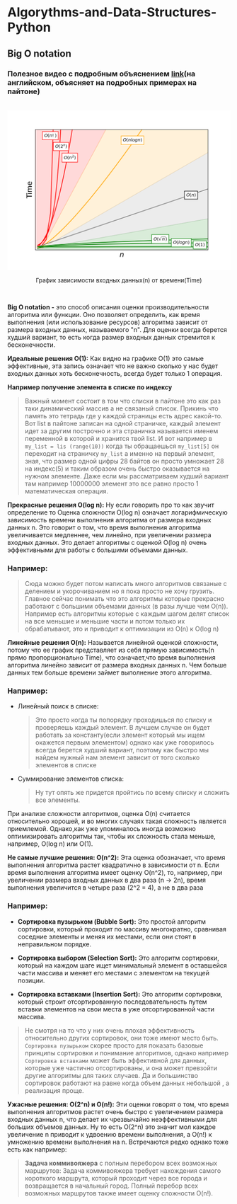# Algorythms-and-Data-Structures-Python

## Big O notation
### Полезное видео с подробным объяснением [link](https://www.youtube.com/watch?v=D6xkbGLQesk&ab_channel=CSDojo)(на английском, объясняет на подробных примерах на пайтоне)


<br>

<div style="text-align: center;">
  <img src="assets/pictures/Big_O_notation.png" alt="Big O notation" />
  <p style="font-size:13px">График зависимости входных данных(n) от времени(Time)</p>
</div>

<br>

**Big O notation -** это способ описания оценки производительности алгоритма или функции. Оно позволяет определить, как время выполнения (или использование ресурсов) алгоритма зависит от размера входных данных, называемого "n". Для оценки всегда берется худший вариант, то есть когда размер входных данных стремится к бесконечности.

**Идеальные решения O(1):** Как видно на графике O(1) это самые эффективные, эта запись означает что не важно сколько у нас будет входных данных хоть бесконечность, всегда будет только 1 операция. <br>

**Например получение элемента в списке по индексу** <br>

>Важный момент состоит в том что списки в пайтоне это как раз таки  динамический массив а не связаный список. Прикинь что память это тетрадь где у каждой страницы есть адрес какой-то. Вот list в пайтоне записан на одной страничке, каждый элемент идет за другим построчно и эта страничка называется именем переменной в которой и хранится твой list. И вот например в `my_list = lis (range(10))` когда ты обращаешься `my_list[5]` он переходит на страничку `my_list` а именно на первый элемент, зная, что размер одной цифры 28 байтов он просто умножает 28 на индекс(5) и таким образом очень быстро оказывается на нужном элементе. Даже если мы рассматриваем худший вариант там например 10000000 элемент это все равно просто 1 математическая операция.

**Прекрасные решения O(log n):** Ну если говорить про то как звучит определение то Оценка сложности O(log n) означает логарифмическую зависимость времени выполнения алгоритма от размера входных данных n. Это говорит о том, что время выполнения алгоритма увеличивается медленнее, чем линейно, при увеличении размера входных данных. Это делает алгоритмы с оценкой O(log n) очень эффективными для работы с большими объемами данных. <br>

### Например:
>Сюда можно будет потом написать много алгоритмов связаные с делением и укорочиванием но я пока просто не хочу грузить. Главное сейчас понимать что это алгоритмы которые прекрасно работают с большими объемами данных (в разы лучше чем O(n)). Например есть алгоритмы которые с каждым шагом делят список на все меньшие и меньшие части и потом только их обрабатывают, это и приводит к оптимизации из O(n) к O(log n)


**Линейные решения O(n):** Называется линейной оценкой сложности, потому что ее график представляет из себя прямую зависимость(n прямо пропорционально Time), что означает,что время выполнения алгоритма линейно зависит от размера входных данных n. Чем больше данных тем больше времени займет выполнение этого алгоритма.<br>

### Например:
- Линейный поиск в списке:<br>
  > Это просто когда ты попорядку проходишься по списку и проверяешь каждый элемент. В лучшем случае он будет работать за константу(если элемент который мы ищем окажется первым элементом) однако как уже говорилось всегда берется худший вариант, поэтому как быстро мы найдем нужный нам элемент зависит от того сколько элементов в списке  
- Суммирование элементов списка: <br>
  > Ну тут опять же придется пройтись по всему списку и сложить все элементы.

При анализе сложности алгоритмов, оценка O(n) считается относительно хорошей, и во многих случаях такая сложность является приемлемой. Однако,как уже упоминалось иногда возможно оптимизировать алгоритмы так, чтобы их сложность стала меньше, например, O(log n) или O(1).

**Не самые лучшие решения: O(n^2):** Эта оценка обозначает, что время выполнения алгоритма растет квадратично в зависимости от n. Если время выполнения алгоритма имеет оценку O(n^2), то, например, при увеличении размера входных данных в два раза (n -> 2n), время выполнения увеличится в четыре раза (2^2 = 4), а не в два раза

### Например:
- **Сортировка пузырьком (Bubble Sort):** Это простой алгоритм сортировки, который проходит по массиву многократно, сравнивая соседние элементы и меняя их местами, если они стоят в неправильном порядке.

- **Сортировка выбором (Selection Sort):** Это алгоритм сортировки, который на каждом шаге ищет минимальный элемент в оставшейся части массива и меняет его местами с элементом на текущей позиции.

- **Сортировка вставками (Insertion Sort):** Это алгоритм сортировки, который строит отсортированную последовательность путем вставки элементов на свои места в уже отсортированной части массива.

> Не смотря на то что у них очень плохая эффективность относительно других сортировок, они тоже имеют место быть. `Сортировка пузырьком` скорее просто для показать базовые принципы сортировки и понимание алгоритмов, однако например `Сортировка вставками` может быть эффективной для данных, которые уже частично отсортированы, и она может превзойти другие алгоритмы для таких случаев. Да и большинство сортировок работают на равне когда объем данных небольшой , а реализация проще.

**Ужасные решения: O(2^n) и O(n!):** Эти оценки говорят о том, что время выполнения алгоритмов растет очень быстро с увеличением размера входных данных n, что делает их чрезвычайно неэффективными для больших объемов данных.
Ну то есть O(2^n) это значит мол каждое увеличение n приводит к удвоению времени выполнения, а O(n!) к умножению времени выполнения на n. Встречаются редко однако тоже есть как например:
> **Задача коммивояжера** с полным перебором всех возможных маршрутов:
Задача коммивояжера требует нахождения самого короткого маршрута, который проходит через все города и возвращается в начальный город. Полный перебор всех возможных маршрутов также имеет оценку сложности O(n!).
